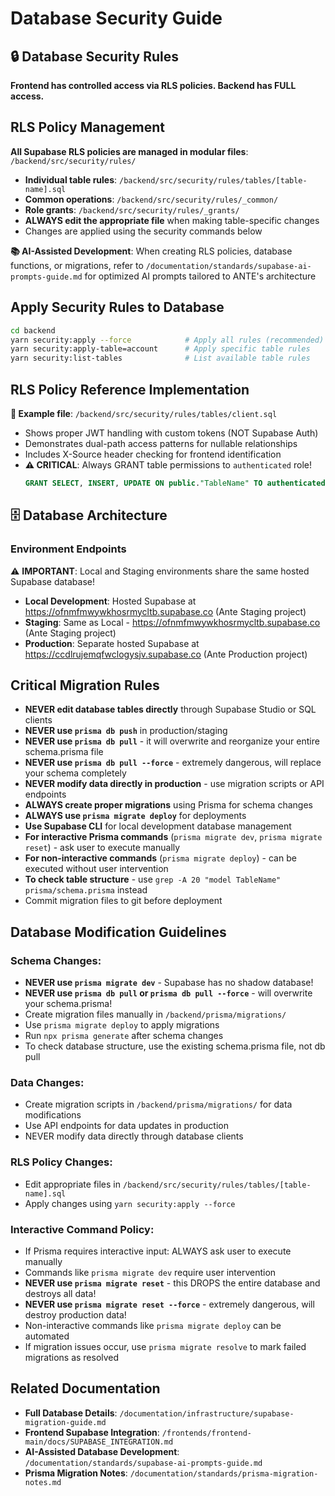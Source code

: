# Database Security Guide

## 🔒 Database Security Rules
**Frontend has controlled access via RLS policies. Backend has FULL access.**

## RLS Policy Management
**All Supabase RLS policies are managed in modular files**: `/backend/src/security/rules/`
- **Individual table rules**: `/backend/src/security/rules/tables/[table-name].sql`
- **Common operations**: `/backend/src/security/rules/_common/`
- **Role grants**: `/backend/src/security/rules/_grants/`
- **ALWAYS edit the appropriate file** when making table-specific changes
- Changes are applied using the security commands below

**📚 AI-Assisted Development**: When creating RLS policies, database functions, or migrations, refer to `/documentation/standards/supabase-ai-prompts-guide.md` for optimized AI prompts tailored to ANTE's architecture

## Apply Security Rules to Database
```bash
cd backend
yarn security:apply --force            # Apply all rules (recommended)
yarn security:apply-table=account      # Apply specific table rules
yarn security:list-tables              # List available table rules
```

## RLS Policy Reference Implementation
**📖 Example file**: `/backend/src/security/rules/tables/client.sql`
- Shows proper JWT handling with custom tokens (NOT Supabase Auth)
- Demonstrates dual-path access patterns for nullable relationships
- Includes X-Source header checking for frontend identification
- **⚠️ CRITICAL**: Always GRANT table permissions to `authenticated` role!
  ```sql
  GRANT SELECT, INSERT, UPDATE ON public."TableName" TO authenticated;
  ```

## 🗄️ Database Architecture

### Environment Endpoints

⚠️ **IMPORTANT**: Local and Staging environments share the same hosted Supabase database!

- **Local Development**: Hosted Supabase at https://ofnmfmwywkhosrmycltb.supabase.co (Ante Staging project)
- **Staging**: Same as Local - https://ofnmfmwywkhosrmycltb.supabase.co (Ante Staging project)
- **Production**: Separate hosted Supabase at https://ccdlrujemqfwclogysjv.supabase.co (Ante Production project)

## Critical Migration Rules
- **NEVER edit database tables directly** through Supabase Studio or SQL clients
- **NEVER use `prisma db push`** in production/staging
- **NEVER use `prisma db pull`** - it will overwrite and reorganize your entire schema.prisma file
- **NEVER use `prisma db pull --force`** - extremely dangerous, will replace your schema completely
- **NEVER modify data directly in production** - use migration scripts or API endpoints
- **ALWAYS create proper migrations** using Prisma for schema changes
- **ALWAYS use `prisma migrate deploy`** for deployments
- **Use Supabase CLI** for local development database management
- **For interactive Prisma commands** (`prisma migrate dev`, `prisma migrate reset`) - ask user to execute manually
- **For non-interactive commands** (`prisma migrate deploy`) - can be executed without user intervention
- **To check table structure** - use `grep -A 20 "model TableName" prisma/schema.prisma` instead
- Commit migration files to git before deployment

## Database Modification Guidelines

### Schema Changes:
- **NEVER use `prisma migrate dev`** - Supabase has no shadow database!
- **NEVER use `prisma db pull` or `prisma db pull --force`** - will overwrite your schema.prisma!
- Create migration files manually in `/backend/prisma/migrations/`
- Use `prisma migrate deploy` to apply migrations
- Run `npx prisma generate` after schema changes
- To check database structure, use the existing schema.prisma file, not db pull

### Data Changes:
- Create migration scripts in `/backend/prisma/migrations/` for data modifications
- Use API endpoints for data updates in production
- NEVER modify data directly through database clients

### RLS Policy Changes:
- Edit appropriate files in `/backend/src/security/rules/tables/[table-name].sql`
- Apply changes using `yarn security:apply --force`

### Interactive Command Policy:
- If Prisma requires interactive input: ALWAYS ask user to execute manually
- Commands like `prisma migrate dev` require user intervention
- **NEVER use `prisma migrate reset`** - this DROPS the entire database and destroys all data!
- **NEVER use `prisma migrate reset --force`** - extremely dangerous, will destroy production data!
- Non-interactive commands like `prisma migrate deploy` can be automated
- If migration issues occur, use `prisma migrate resolve` to mark failed migrations as resolved

## Related Documentation
- **Full Database Details**: `/documentation/infrastructure/supabase-migration-guide.md`
- **Frontend Supabase Integration**: `/frontends/frontend-main/docs/SUPABASE_INTEGRATION.md`
- **AI-Assisted Database Development**: `/documentation/standards/supabase-ai-prompts-guide.md`
- **Prisma Migration Notes**: `/documentation/standards/prisma-migration-notes.md`